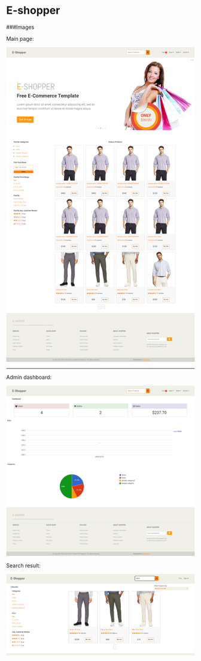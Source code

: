 # E-shopper
###Images

Main page:

![](https://github.com/azmir849/E-Saviing/blob/master/e-saving/Screenshots/admin%20home.png?raw=true)

----
Admin dashboard:

![](https://github.com/azmir849/E-Saviing/blob/master/e-saving/Screenshots/admin%20dashboard.png?raw=true)


Search result:

![](https://github.com/azmir849/E-Saviing/blob/master/e-saving/Screenshots/search.png?raw=true)

